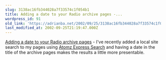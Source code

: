 ```yaml
---
slug: 3138ac16fb344028a7f33574c1f054b1
title: Adding a date to your Radio archive pages -...
wordpress_id: 91
old_link: 'https://adrianba.net/2002/09/25/3138ac16fb344028a7f33574c1f054b1/'
last_modified_at: 2002-09-25T21:19:47.000Z
---
```


[Adding a
date to your Radio archive pages](http://jake.userland.com/2002/06/19.html#a630) - I've recently added a
local site search to my pages using
[Atomz Express Search](http://www.atomz.com/) and having
a date in the title of the archive pages makes the results a little
more presentable.

